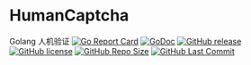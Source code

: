 # HumanCaptcha
Golang 人机验证
[![Go Report Card](https://goreportcard.com/badge/github.com/louismax/HumanCaptcha)](https://goreportcard.com/report/github.com/louismax/HumanCaptcha)
[![GoDoc](https://godoc.org/github.com/louismax/HumanCaptcha?status.svg)](https://godoc.org/github.com/louismax/HumanCaptcha)
[![GitHub release](https://img.shields.io/github/tag/louismax/HumanCaptcha.svg)](https://github.com/louismax/HumanCaptcha/releases)
[![GitHub license](https://img.shields.io/github/license/louismax/HumanCaptcha.svg)](https://github.com/louismax/HumanCaptcha/blob/master/LICENSE)
[![GitHub Repo Size](https://img.shields.io/github/repo-size/louismax/HumanCaptcha.svg)](https://img.shields.io/github/repo-size/louismax/HumanCaptcha.svg)
[![GitHub Last Commit](https://img.shields.io/github/last-commit/louismax/HumanCaptcha.svg)](https://img.shields.io/github/last-commit/louismax/HumanCaptcha.svg)
